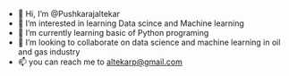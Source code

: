 - 👋 Hi, I’m @Pushkarajaltekar
- 👀 I’m interested in learning Data scince and Machine learning
- 🌱 I’m currently learning basic of Python programing
- 💞️ I’m looking to collaborate on data science and machine learning in oil and gas industry
- 📫 you can reach me to altekarp@gmail.com

<!---
Pushkarajaltekar/Pushkarajaltekar is a ✨ special ✨ repository because its `README.md` (this file) appears on your GitHub profile.
You can click the Preview link to take a look at your changes.
--->
